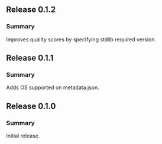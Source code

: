 ## Release 0.1.2
### Summary

Improves quality scores by specifying stdlib required version.

## Release 0.1.1
### Summary

Adds OS supported on metadata.json.

## Release 0.1.0
### Summary

Initial release.

